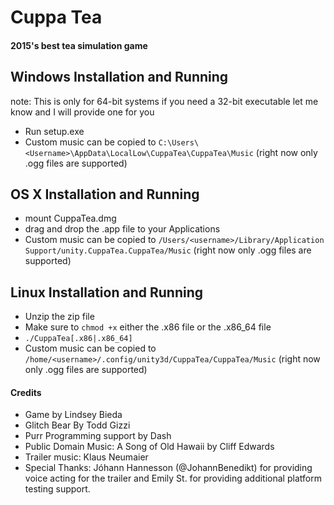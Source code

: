 # Cuppa Tea
#### 2015's best tea simulation game

Windows Installation and Running
--------------------
note: This is only for 64-bit systems if you need a 32-bit executable let me know and I will provide one for you
- Run setup.exe
- Custom music can be copied to `C:\Users\<Username>\AppData\LocalLow\CuppaTea\CuppaTea\Music` (right now only .ogg files are supported)

OS X Installation and Running
-----------------
- mount CuppaTea.dmg
- drag and drop the .app file to your Applications
- Custom music can be copied to `/Users/<username>/Library/Application Support/unity.CuppaTea.CuppaTea/Music` (right now only .ogg files are supported)

Linux Installation and Running
------------------
- Unzip the zip file
- Make sure to `chmod +x` either the .x86 file or the .x86_64 file
- `./CuppaTea[.x86|.x86_64]`
- Custom music can be copied to `/home/<username>/.config/unity3d/CuppaTea/CuppaTea/Music` (right now only .ogg files are supported) 


#### Credits

- Game by Lindsey Bieda
- Glitch Bear By Todd Gizzi
- Purr Programming support by Dash
- Public Domain Music: A Song of Old Hawaii by Cliff Edwards
- Trailer music: Klaus Neumaier
- Special Thanks: Jóhann Hannesson (@JohannBenedikt) for providing voice acting for the trailer and Emily St. for providing additional platform testing support. 
